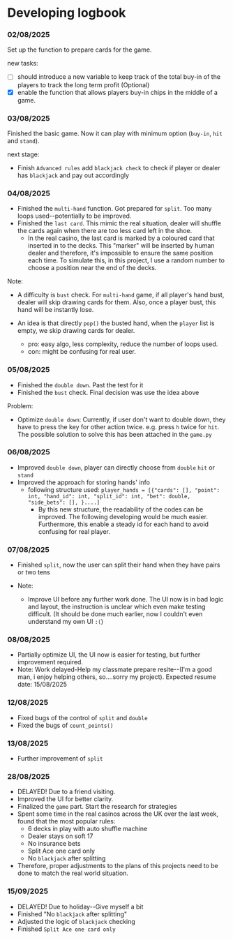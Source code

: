 # Developing logbook

### 02/08/2025
Set up the function to prepare cards for the game. 

new tasks: 

- [ ] should introduce a new variable to keep track of the total buy-in of the players to track the long term profit (Optional)
- [x] enable the function that allows players buy-in chips in the middle of a game.

### 03/08/2025
Finished the basic game. Now it can play with minimum option (`buy-in`, `hit` and `stand`). 

next stage:
- Finish `Advanced rules` add `blackjack check` to check if player or dealer has `blackjack` and pay out accordingly

### 04/08/2025
- Finished the `multi-hand` function. Got prepared for `split`. Too many loops used--potentially to be improved.
- Finished the `last card`. This mimic the real situation, dealer will shuffle the cards again when there are too less card left in the shoe.
    - In the real casino, the last card is marked by a coloured card that inserted in to the decks. This "marker" will be inserted by human dealer and therefore, it's impossible to ensure the same position each time. To simulate this, in this project, I use a random number to choose a position near the end of the decks. 

Note:
- A difficulty is `bust` check. For `multi-hand` game, if all player's hand bust, dealer will skip drawing cards for them. Also, once a player bust, this hand will be instantly lose.

- An idea is that directly `pop()` the busted hand, when the `player` list is empty, we skip drawing cards for dealer. 
  - pro: easy algo, less complexity, reduce the number of loops used.
  - con: might be confusing for real user.

### 05/08/2025
- Finished the `double down`. Past the test for it
- Finished the `bust` check. Final decision was use the idea above

Problem: 
- Optimize `double down`: Currently, if user don't want to double down, they have to press the key for other action twice. e.g. press `h` twice for `hit`. The possible solution to solve this has been attached in the `game.py`

### 06/08/2025
- Improved `double down`, player can directly choose from `double` `hit` or `stand`
- Improved the approach for storing hands' info
   - following structure used: 
     `player_hands = [{"cards": [], "point": int, "hand_id": int, "split_id": int, "bet": double, "side_bets": [], }....]`
      - By this new structure, the readability of the codes can be improved. The following developing would be much easier. Furthermore, this enable a steady id for each hand to avoid confusing for real player.

### 07/08/2025
- Finished `split`, now the user can split their hand when they have pairs or two tens

- Note: 
  - Improve UI before any further work done. The UI now is in bad logic and layout, the instruction is unclear which even make testing difficult. (It should be done much earlier, now I couldn't even understand my own UI `:(`)

### 08/08/2025
- Partially optimize UI, the UI now is easier for testing, but further improvement required.
- Note:
    Work delayed-Help my classmate prepare resite--(I'm a good man, i enjoy helping others, so....sorry my project). Expected resume date: 15/08/2025

### 12/08/2025
- Fixed bugs of the control of `split` and `double`
- Fixed the bugs of `count_points()`

### 13/08/2025
- Further improvement of `split`

### 28/08/2025
- DELAYED! Due to a friend visiting.
- Improved the UI for better clarity. 
- Finalized the `game` part. Start the research for strategies
- Spent some time in the real casinos across the UK over the last week, found that the most popular rules:
    - 6 decks in play with auto shuffle machine
    - Dealer stays on soft 17
    - No insurance bets
    - Split Ace one card only 
    - No `blackjack` after splitting
- Therefore, proper adjustments to the plans of this projects need to be done to match the real world situation.

### 15/09/2025
- DELAYED! Due to holiday--Give myself a bit 
- Finished "No `blackjack` after splitting"
- Adjusted the logic of `blackjack` checking
- Finished `Split Ace one card only`